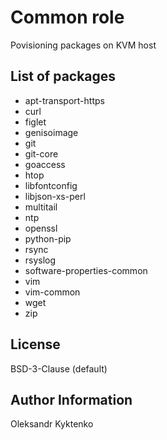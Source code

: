 Common role
=========

Povisioning packages on KVM host

List of packages
--------------

- apt-transport-https
- curl
- figlet
- genisoimage
- git
- git-core
- goaccess
- htop
- libfontconfig
- libjson-xs-perl
- multitail
- ntp
- openssl
- python-pip
- rsync
- rsyslog
- software-properties-common
- vim
- vim-common
- wget
- zip

License
-------

BSD-3-Clause (default)


Author Information
------------------

Oleksandr Kyktenko